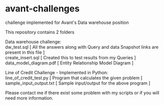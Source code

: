 # avant-challenges
challenge implemented for Avant's Data warehouse position

This repository contains 2 folders

Data warehouse challenge:<br />
dw_test.sql  [ All the answers along with Query and data Snapshot links are present in this file ]<br />
create_insert.sql [ Created this to test results from my Queries ]<br />
data_model_diagram.pdf [ Entity Relationship Model Diagram ]<br />

Line of Credit Challenge - Implemented in Python:<br />
line_of_credit_test.py  [ Program that calculates the given problem ]<br />
sample_input_output.txt [ Sample input/output for the above program ]<br />

Please contact me if there exist some problem with my scripts or if you will need more information.


